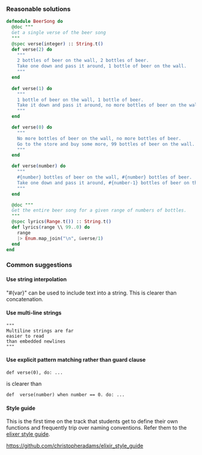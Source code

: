 ### Reasonable solutions

```elixir
defmodule BeerSong do
  @doc """
  Get a single verse of the beer song
  """
  @spec verse(integer) :: String.t()
  def verse(2) do
    """
    2 bottles of beer on the wall, 2 bottles of beer.
    Take one down and pass it around, 1 bottle of beer on the wall.
    """
  end
  
  def verse(1) do
    """
    1 bottle of beer on the wall, 1 bottle of beer.
    Take it down and pass it around, no more bottles of beer on the wall.
    """
  end

  def verse(0) do
    """
    No more bottles of beer on the wall, no more bottles of beer.
    Go to the store and buy some more, 99 bottles of beer on the wall.
    """
  end

  def verse(number) do
    """
    #{number} bottles of beer on the wall, #{number} bottles of beer.
    Take one down and pass it around, #{number-1} bottles of beer on the wall.
    """
  end

  @doc """
  Get the entire beer song for a given range of numbers of bottles.
  """
  @spec lyrics(Range.t()) :: String.t()
  def lyrics(range \\ 99..0) do
    range
    |> Enum.map_join("\n", &verse/1)
  end
end
```
 
### Common suggestions

#### Use string interpolation
"#{var}" can be used to include text into a string.
This is clearer than concatenation.

#### Use multi-line strings
```
"""
Multiline strings are far
easier to read
than embedded newlines
"""
``` 

#### Use explicit pattern matching rather than guard clause 
```
def verse(0), do: ...
```
is clearer than
```
def  verse(number) when number == 0. do: ...
```

#### Style guide

This is the first time on the track that students get to define their own functions and frequently trip over naming conventions. Refer them to the [elixer style guide](https://github.com/christopheradams/elixir_style_guide).

https://github.com/christopheradams/elixir_style_guide
